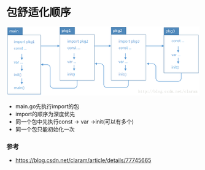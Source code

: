 # 包舒适化顺序

![](https://raw.githubusercontent.com/li-zeyuan/access/master/img/20210317175120.png)

- main.go先执行import的包
- import的顺序为深度优先
- 同一个包中先执行const -> var ->init(可以有多个)
- 同一个包只能初始化一次

### 参考

- https://blog.csdn.net/claram/article/details/77745665